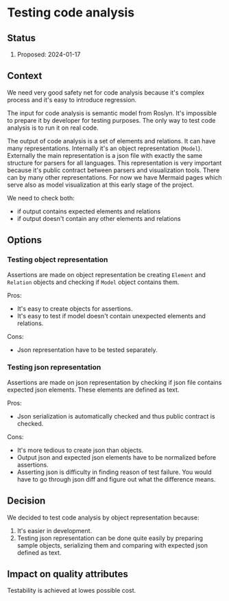 # Testing code analysis

## Status

1. Proposed: 2024-01-17

## Context

We need very good safety net for code analysis because it's complex process and it's easy to introduce regression.

The input for code analysis is semantic model from Roslyn. It's impossible to prepare it by developer for testing purposes. The only way to test code analysis is to run it on real code.

The output of code analysis is a set of elements and relations. It can have many representations. Internally it's an object representation (`Model`). Externally the main representation is a json file with exactly the same structure for parsers for all languages. This representation is very important because it's public contract between parsers and visualization tools. There can by many other representations. For now we have Mermaid pages which serve also as model visualization at this early stage of the project.

We need to check both:
- if output contains expected elements and relations
- if output doesn't contain any other elements and relations

## Options

### Testing object representation

Assertions are made on object representation be creating `Element` and `Relation` objects and checking if `Model` object contains them.

Pros:
- It's easy to create objects for assertions.
- It's easy to test if model doesn't contain unexpected elements and relations.

Cons:
- Json representation have to be tested separately.

### Testing json representation

Assertions are made on json representation by checking if json file contains expected json elements. These elements are defined as text.

Pros:
- Json serialization is automatically checked and thus public contract is checked.

Cons:
- It's more tedious to create json than objects.
- Output json and expected json elements have to be normalized before assertions.
- Asserting json is difficulty in finding reason of test failure. You would have to go through json diff and figure out what the difference means.

## Decision

We decided to test code analysis by object representation because:
1. It's easier in development.
2. Testing json representation can be done quite easily by preparing sample objects, serializing them and comparing with expected json defined as text.

## Impact on quality attributes

Testability is achieved at lowes possible cost. 

